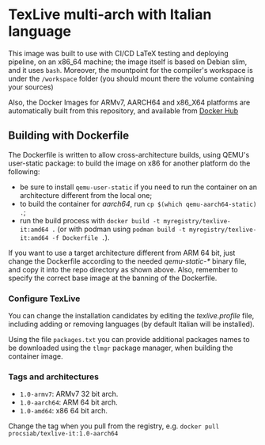 # TexLive multi-arch with Italian language

This image was built to use with CI/CD LaTeX testing and deploying pipeline, on an x86\_64 machine; the image 
itself is based on Debian slim, and it uses `bash`. Moreover, the mountpoint for the compiler's workspace is 
under the `/workspace` folder (you should mount there the volume containing your sources)

Also, the Docker Images for ARMv7, AARCH64 and x86\_X64 platforms are automatically built from this repository, and available from [Docker Hub](https://hub.docker.com/r/procsiab/texlive-it)

## Building with Dockerfile

The Dockerfile is written to allow cross-architecture builds, using QEMU's user-static package: to build the image on x86 for another platform do the following:

- be sure to install `qemu-user-static` if you need to run the container on an architecture different from the local one;
- to build the container for *aarch64*, run `cp $(which qemu-aarch64-static) .`;
- run the build process with `docker build -t myregistry/texlive-it:amd64 .` (or with podman using `podman build -t myregistry/texlive-it:amd64 -f Dockerfile .`).

If you want to use a target architecture different from ARM 64 bit, just change the Dockerfile according to the needed _qemu-static-*_ binary file, and copy it into the repo directory as shown above. Also, remember to specify the correct base image at the banning of the Dockerfile.

### Configure TexLive

You can change the installation candidates by editing the *texlive.profile* file, including adding or removing languages (by default Italian will be installed).

Using the file `packages.txt` you can provide additional packages names to be downloaded using the `tlmgr` package manager, when building the container image.

### Tags and architectures

- `1.0-armv7`: ARMv7 32 bit arch.
- `1.0-aarch64`: ARM 64 bit arch.
- `1.0-amd64`: x86 64 bit arch.

Change the tag when you pull from the registry, e.g. `docker pull procsiab/texlive-it:1.0-aarch64`
